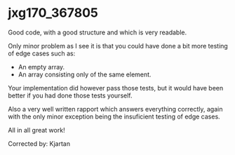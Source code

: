 # jxg170_367805

Good code, with a good structure and which is very readable.

Only minor problem as I see it is that you could have done a bit more testing of edge cases such as:
- An empty array.
- An array consisting only of the same element.

Your implementation did however pass those tests, 
but it would have been better if you had done those tests yourself.

Also a very well written rapport which answers everything correctly, 
again with the only minor exception being the insuficient testing of edge cases.

All in all great work!

Corrected by: Kjartan

